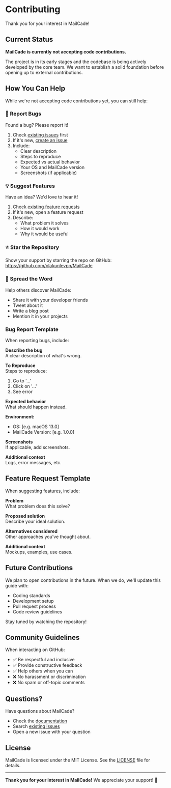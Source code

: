 # Contributing

Thank you for your interest in MailCade!

## Current Status

**MailCade is currently not accepting code contributions.**

The project is in its early stages and the codebase is being actively developed by the core team. We want to establish a solid foundation before opening up to external contributions.

## How You Can Help

While we're not accepting code contributions yet, you can still help:

### 🐛 Report Bugs

Found a bug? Please report it!

1. Check [existing issues](https://github.com/olakunlevpn/MailCade/issues) first
2. If it's new, [create an issue](https://github.com/olakunlevpn/MailCade/issues/new)
3. Include:
   - Clear description
   - Steps to reproduce
   - Expected vs actual behavior
   - Your OS and MailCade version
   - Screenshots (if applicable)

### 💡 Suggest Features

Have an idea? We'd love to hear it!

1. Check [existing feature requests](https://github.com/olakunlevpn/MailCade/issues?q=is%3Aissue+label%3Aenhancement)
2. If it's new, open a feature request
3. Describe:
   - What problem it solves
   - How it would work
   - Why it would be useful

### ⭐ Star the Repository

Show your support by starring the repo on GitHub: https://github.com/olakunlevpn/MailCade

### 📢 Spread the Word

Help others discover MailCade:
- Share it with your developer friends
- Tweet about it
- Write a blog post
- Mention it in your projects

### Bug Report Template

When reporting bugs, include:

**Describe the bug**  
A clear description of what's wrong.

**To Reproduce**  
Steps to reproduce:
1. Go to '...'
2. Click on '...'
3. See error

**Expected behavior**  
What should happen instead.

**Environment:**
- OS: [e.g. macOS 13.0]
- MailCade Version: [e.g. 1.0.0]

**Screenshots**  
If applicable, add screenshots.

**Additional context**  
Logs, error messages, etc.

## Feature Request Template

When suggesting features, include:

**Problem**  
What problem does this solve?

**Proposed solution**  
Describe your ideal solution.

**Alternatives considered**  
Other approaches you've thought about.

**Additional context**  
Mockups, examples, use cases.

## Future Contributions

We plan to open contributions in the future. When we do, we'll update this guide with:

- Coding standards
- Development setup
- Pull request process
- Code review guidelines

Stay tuned by watching the repository!

## Community Guidelines

When interacting on GitHub:

- ✅ Be respectful and inclusive
- ✅ Provide constructive feedback
- ✅ Help others when you can
- ❌ No harassment or discrimination
- ❌ No spam or off-topic comments

## Questions?

Have questions about MailCade?

- Check the [documentation](../introduction.md)
- Search [existing issues](https://github.com/olakunlevpn/MailCade/issues)
- Open a new issue with your question

## License

MailCade is licensed under the MIT License. See the [LICENSE](https://github.com/olakunlevpn/MailCade/blob/main/LICENSE) file for details.

---

**Thank you for your interest in MailCade!** We appreciate your support! 🎉
